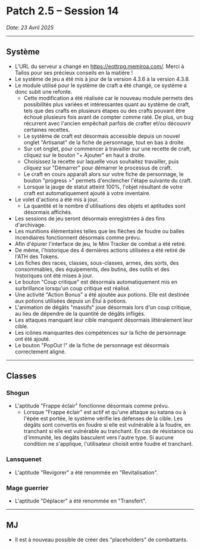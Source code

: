 # Patch 2.5 – Session 14
_Date: 23 Avril 2025_

---

## Système

- L'URL du serveur a changé en <a href="https://eottrpg.memiroa.com/">https://eottrpg.memiroa.com/</a>. Merci à Tailos pour ses précieux conseils en la matière !
- Le système de jeu a été mis à jour de la version 4.3.6 à la version 4.3.8.
- Le module utilisé pour le système de craft a été changé, ce système a donc subit une refonte.
	- Cette modification a été réalisée car le nouveau module permets des possibilités plus variées et intéressantes quant au système de craft, tels que des crafts en plusieurs étapes ou des crafts pouvant être échoué plusieurs fois avant de compter comme raté. De plus, un bug récurrent avec l'ancien empêchait parfois de crafter et/ou découvrir certaines recettes.
	- Le système de craft est désormais accessible depuis un nouvel onglet "Artisanat" de la fiche de personnage, tout en bas à droite.
	- Sur cet onglet, pour commencer à travailler sur une recette de craft, cliquez sur le bouton "+ Ajouter" en haut à droite.
	- Choisissez la recette sur laquelle vous souhaitez travailler, puis cliquez sur "Démarrer" pour démarrer le processus de craft.
	- Le craft en cours apparaît alors sur votre fiche de personnage, le bouton "progress >" permets d'enclencher l'étape suivante du craft.
	- Lorsque la jauge de statut atteint 100%, l'objet résultant de votre craft est automatiquement ajouté à votre inventaire.
- Le volet d'actions a été mis à jour.
	- La quantité et le nombre d'utilisations des objets et aptitudes sont désormais affichés.
- Les sessions de jeu seront désormais enregistrées à des fins d'archivage.
- Les munitions élémentaires telles que les flèches de foudre ou balles incendiaires fonctionnent désormais comme prévu.
- Afin d'épurer l'interface de jeu, le Mini Tracker de combat a été retiré.
- De même, l'historique des 4 dernières actions utilisées a été retiré de l'ATH des Tokens.
- Les fiches des races, classes, sous-classes, armes, des sorts, des consommables, des équipements, des butins, des outils et des historiques ont été mises à jour.
- Le bouton "Coup critique" est désormais automatiquement mis en surbrillance lorsqu'un coup critique est réalisé.
- Une activité "Action Bonus" a été ajoutée aux potions. Elle est destinée aux potions utilisées depuis un Étui à potions.
- L'animation de dégâts "massifs" joue désormais lors d'un coup critique, au lieu de dépendre de la quantité de dégâts infligés.
- Les attaques manquant leur cible manquent désormais littéralement leur cible.
- Les icônes manquantes des compétences sur la fiche de personnage ont été ajouté.
- Le bouton "PopOut !" de la fiche de personnage est désormais correctement aligné.

---

## Classes

### Shogun

- L'aptitude "Frappe éclair" fonctionne désormais comme prévu.
	- Lorsque "Frappe éclair" est actif et qu'une attaque au katana ou à l'épée est portée, le système vérifie les défenses de la cible. Les dégâts sont convertis en foudre si elle est vulnérable à la foudre, en tranchant si elle est vulnérable au tranchant. En cas de résistance ou d'immunité, les dégâts basculent vers l'autre type. Si aucune condition ne s'applique, l'utilisateur choisit entre foudre et tranchant.

### Lansquenet

- L'aptitude "Revigorer" a été renommée en "Revitalisation".

### Mage guerrier

- L'aptitude "Déplacer" a été renommée en "Transfert".
---

## MJ

- Il est à nouveau possible de créer des "placeholders" de combattants.